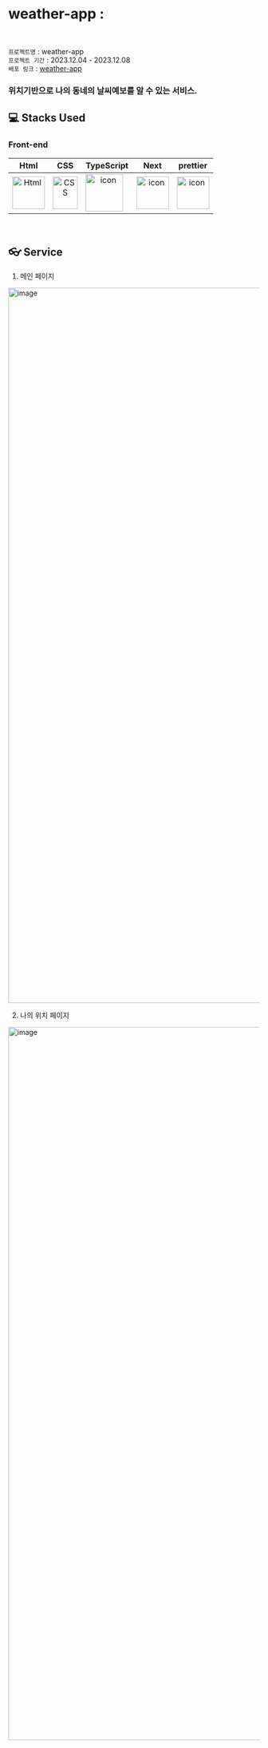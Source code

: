 # weather-app : 
<br>

 `프로젝트명` : weather-app  <br>
 `프로젝트 기간` : 2023.12.04 - 2023.12.08  <br>
 `배포 링크` : [weather-app](https://weather-app-qpwoei0123s-projects.vercel.app/) 
 
 <h3>위치기반으로 나의 동네의 날씨예보를 알 수 있는 서비스.<h3>




## 💻 Stacks Used

### Front-end
|     Html     |     CSS     |     TypeScript     |     Next    |    prettier    |
| :----------------------------------------------------------: | :----------------------------------------------------------: | :----------------------------------------------------------: | :----------------------------------------------------------: | :----------------------------------------------------------: |
| <img alt="Html" src ="https://upload.wikimedia.org/wikipedia/commons/thumb/6/61/HTML5_logo_and_wordmark.svg/440px-HTML5_logo_and_wordmark.svg.png" width="65" height="65" /> | <div style="display: flex; align-items: flex-start;"><img src="https://user-images.githubusercontent.com/111227745/210204643-4c3d065c-59ec-481d-ac13-cea795730835.png" alt="CSS" width="50" height="65" /></div> | <div style="display: flex; align-items: flex-start;"><img src="https://techstack-generator.vercel.app/ts-icon.svg" alt="icon" width="75" height="75" /></div> | <div style="display: flex; align-items: flex-start;"><img src="https://cdn.worldvectorlogo.com/logos/next-js.svg" alt="icon" width="65" height="65" /></div> |  <div style="display: flex; align-items: flex-start;"><img src="https://techstack-generator.vercel.app/prettier-icon.svg" alt="icon" width="65" height="65" /></div> | 


</br>


## 👓 Service

1. 메인 페이지
<img width="1433" alt="image" src="https://github.com/qpwoei0123/weather-app/assets/85989215/90f2c453-6e88-46cd-8aff-22ed649361ab">

<br>



2. 나의 위치 페이지
  <img width="1429" alt="image" src="https://github.com/qpwoei0123/weather-app/assets/85989215/8afd4fbf-bbac-4489-a0af-4ac6a59411c3">




